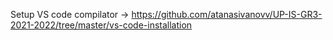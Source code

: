 Setup VS code compilator -> https://github.com/atanasivanovv/UP-IS-GR3-2021-2022/tree/master/vs-code-installation